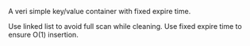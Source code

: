 A veri simple key/value container with fixed expire time.

Use linked list to avoid full scan while cleaning.
Use fixed expire time to ensure O(1) insertion.